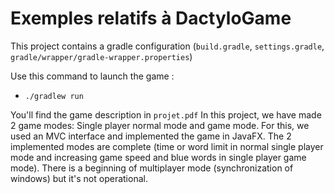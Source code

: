 # Exemples relatifs à DactyloGame

This project contains a gradle configuration (`build.gradle`, `settings.gradle`, `gradle/wrapper/gradle-wrapper.properties`)

Use this command to launch the game :

- `./gradlew run` 

You'll find the game description in `projet.pdf` 
In this project, we have made 2 game modes: Single player normal mode and game mode.
For this, we used an MVC interface and implemented the game in JavaFX.
The 2 implemented modes are complete (time or word limit in normal single player mode and increasing game speed and blue words in single player game mode).
There is a beginning of multiplayer mode (synchronization of windows) but it's not operational.